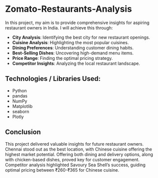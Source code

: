 # Zomato-Restaurants-Analysis

In this project, my aim is to provide comprehensive insights for aspiring restaurant owners in India.
I will achieve this through:
- **City Analysis**: Identifying the best city for new restaurant openings.
- **Cuisine Analysis**: Highlighting the most popular cuisines.
- **Dining Preferences**: Understanding customer dining habits.
- **Best-Selling Dishes**: Uncovering high-demand menu items.
- **Price Range**: Finding the optimal pricing strategy.
- **Competitor Insights**: Analyzing the local restaurant landscape.

## Technologies / Libraries Used:
- Python
- pandas
- NumPy
- Matplotlib
- seaborn
- Plotly

## Conclusion
This project delivered valuable insights for future restaurant owners. Chennai stood out as the best 
location, with Chinese cuisine offering the highest market potential. Offering both dining and delivery options,
along with chicken-based dishes, proved key for customer engagement. Competitor analysis highlighted Savoury Sea Shell’s success, 
guiding optimal pricing between ₹260-₹365 for Chinese cuisine.
